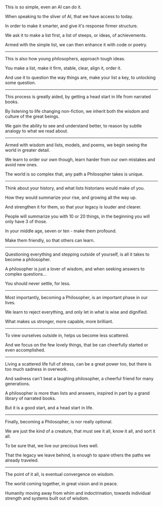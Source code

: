 This is so simple,
even an AI can do it.

When speaking to the sliver of AI,
that we have access to today.

In order to make it smarter,
and give it's response firmer structure.

We ask it to make a list first,
a list of steeps, or ideas, of achievements.

Armed with the simple list,
we can then enhance it with code or poetry.

---

This is also how young philosophers,
approach tough ideas.

You make a list, make it firm, stable, clear,
align it, order it.

And use it to question the way things are,
make your list a key, to unlocking some question.

---

This process is greatly aided,
by getting a head start in life from narrated books.

By listening to life changing non-fiction,
we inherit both the wisdom and culture of the great beings.

We gain the ability to see and understand better,
to reason by subtle analogy to what we read about.

---

Armed with wisdom and lists, models, and poems,
we begin seeing the world in greater detail.

We learn to order our own though,
learn harder from our own mistakes and avoid new ones.

The world is so complex that,
any path a Philosopher takes is unique.

---

Think about your history,
and what lists historians would make of you.

How they would summarize your rise,
and growing all the way up.

And strengthen it for them,
so that your legacy is louder and clearer.

People will summarize you with 10 or 20 things,
in the beginning you will only have 3 of those.

In your middle age,
seven or ten - make them profound.

Make them friendly,
so that others can learn.

---

Questioning everything and stepping outside of yourself,
is all it takes to become a philosopher.

A philosopher is just a lover of wisdom,
and when seeking answers to complex questions...

You should never settle,
for less.

---

Most importantly, becoming a Philosopher,
is an important phase in our lives.

We learn to reject everything,
and only let in what is wise and dignified.

What makes us stronger,
more capable, more brilliant.

---

To view ourselves outside in,
helps us become less scattered.

And we focus on the few lovely things,
that be can cheerfully started or even accomplished.

---

Living a scattered life full of stress,
can be a great power too, but there is too much sadness in overwork.

And sadness can't beat a laughing philosopher,
a cheerful friend for many generations.

A philosopher is more than lists and answers,
inspired in part by a grand library of narrated books.

But it is a good start,
and a head start in life.

---

Finally, becoming a Philosopher,
is nor really optional.

We are just the kind of a creature,
that must see it all, know it all, and sort it all.

To be sure that,
we live our precious lives well.

That the legacy we leave behind,
is enough to spare others the paths we already traveled.

---

The point of it all,
is eventual convergence on wisdom.

The world coming together,
in great vision and in peace.

Humanity moving away from whim and indoctrination,
towards individual strength and systems built out of wisdom.
